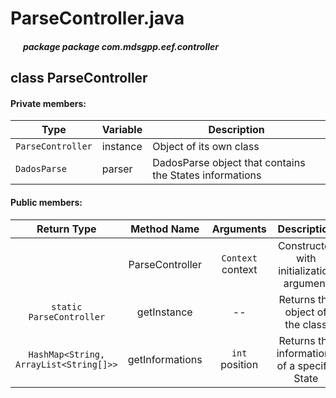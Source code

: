 # ParseController.java

##### &nbsp;&nbsp;&nbsp;&nbsp;&nbsp;&nbsp;package package com.mdsgpp.eef.controller

## class ParseController

#### Private members:

| Type     | Variable                     | Description                     |
|----------|------------------------------|---------------------------------|
| `ParseController` | instance | Object of its own class |
| `DadosParse` | parser | DadosParse object that contains the States informations |

#### Public members:

| Return Type | Method Name | Arguments | Description |
|:-----------:|:------------:|:---------:|:----------:|
|       | ParseController | `Context` context | Constructor with initialization argument |
|`static ParseController` | getInstance | -- | Returns the object of the class |
|`HashMap<String, ArrayList<String[]>>` | getInformations | `int` position | Returns the informations of a specific State |
